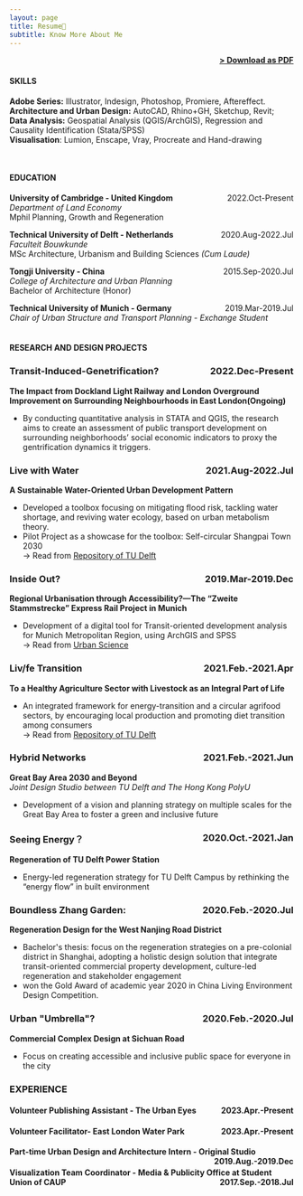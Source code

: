 ```yaml
---
layout: page
title: Resume📑
subtitle: Know More About Me
---
```


<span style="float: right; "><a href="{{ '/assets/resume.pdf' | prepend: site.baseurl }}"><strong>> Download as PDF</strong></a> </span>
<br>

#### SKILLS
<strong> Adobe Series:</strong> Illustrator, Indesign, Photoshop, Promiere, Aftereffect.
<br><strong> Architecture and Urban Design:</strong> AutoCAD, Rhino+GH, Sketchup, Revit; 
<br><strong> Data Analysis:</strong> Geospatial Analysis (QGIS/ArchGIS), Regression and Causality Identification (Stata/SPSS)
<br><strong> Visualisation</strong>: Lumion, Enscape, Vray, Procreate and Hand-drawing

<br>


#### EDUCATION

**University of Cambridge - United Kingdom** <span style="float: right; ">2022.Oct-Present</span><br>
*Department of Land Economy*  
Mphil Planning, Growth and Regeneration 
<br>

**Technical University of Delft - Netherlands** <span style="float: right; ">2020.Aug-2022.Jul</span>  
*Faculteit Bouwkunde*  
MSc Architecture, Urbanism and Building Sciences *(Cum Laude)* 
<br>

**Tongji University - China** <span style="float: right; ">2015.Sep-2020.Jul</span> <br>
*College of Architecture and Urban Planning*   
Bachelor of Architecture (Honor)
<br>

**Technical University of Munich - Germany** <span style="float: right; ">2019.Mar-2019.Jul</span> <br>
*Chair of Urban Structure and Transport Planning* 
*- Exchange Student*  
<br>

#### RESEARCH AND DESIGN PROJECTS

### Transit-Induced-Genetrification? <span style="float: right; ">2022.Dec-Present</span>
**The Impact from Dockland Light Railway and London Overground Improvement on Surrounding Neighbourhoods in East London(Ongoing)** 
 - By conducting quantitative analysis in STATA and QGIS, the research aims to create an assessment of public transport development on surrounding neighborhoods’ social economic indicators to proxy the gentrification dynamics it triggers. 


### Live with Water <span style="float: right; ">2021.Aug-2022.Jul</span>  
**A Sustainable Water-Oriented Urban Development Pattern**
 - Developed a toolbox focusing on mitigating flood risk, tackling water shortage, and reviving water ecology, based on urban metabolism theory.
 - Pilot Project as a showcase for the toolbox: Self-circular Shangpai Town 2030 <br>
-> Read from [Repository of TU Delft](http://resolver.tudelft.nl/uuid:ec611a54-07c1-4801-9bbd-2d4afd8ac120) 


### Inside Out? <span style="float: right; ">2019.Mar-2019.Dec</span> 
**Regional Urbanisation through Accessibility?—The “Zweite Stammstrecke” Express Rail Project in Munich**
 - Development of a digital tool for Transit-oriented development analysis for Munich Metropolitan Region, using ArchGIS and SPSS <br>
-> Read from [Urban Science](https://doi.org/10.3390/urbansci4010002)


### Liv/fe Transition <span style="float: right; ">2021.Feb.-2021.Apr</span>  
**To a Healthy Agriculture Sector with Livestock as an Integral Part of Life**
- An integrated framework for energy-transition and a circular agrifood sectors, by encouraging local production and promoting diet transition among consumers <br>
-> Read from [Repository of TU Delft](http://resolver.tudelft.nl/uuid:95a96a98-3ec6-4857-b1d3-48089b326c4d)

### Hybrid Networks <span style="float: right; ">2021.Feb.-2021.Jun</span>  
**Great Bay Area 2030 and Beyond**  
*Joint Design Studio between TU Delft and The Hong Kong PolyU*  
- Development of a vision and planning strategy on multiple scales for the Great Bay Area to foster a green and inclusive future


### Seeing Energy？<span style="float: right; ">2020.Oct.-2021.Jan</span>  
**Regeneration of TU Delft Power Station**  
- Energy-led regeneration strategy for TU Delft Campus by rethinking the “energy flow” in built environment


### Boundless Zhang Garden: <span style="float: right; ">2020.Feb.-2020.Jul</span>  
**Regeneration Design for the West Nanjing Road District**
- Bachelor's thesis: focus on the regeneration strategies on a pre-colonial district in Shanghai, adopting a holistic design solution that integrate transit-oriented commercial property development, culture-led regeneration and stakeholder engagement
- won the Gold Award of academic year 2020 in China Living Environment Design Competition.


### Urban "Umbrella"?  <span style="float: right; ">2020.Feb.-2020.Jul</span>  
**Commercial Complex Design at Sichuan Road**
- Focus on creating accessible and inclusive public space for everyone in the city


### EXPERIENCE

#### Volunteer Publishing Assistant - **The Urban Eyes** <span style="float: right; ">2023.Apr.-Present</span>  
 
#### Volunteer Facilitator- **East London Water Park** <span style="float: right; ">2023.Apr.-Present</span>  

#### Part-time Urban Design and Architecture Intern - **Original Studio** <span style="float: right; ">2019.Aug.-2019.Dec</span>  

#### Visualization Team Coordinator - **Media & Publicity Office at Student Union of CAUP** <span style="float: right; ">2017.Sep.-2018.Jul</span>  
